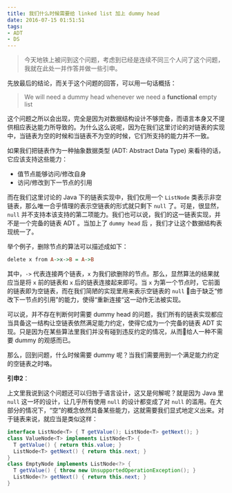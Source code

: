 ```yaml
---
title: 我们什么时候需要给 linked list 加上 dummy head
date: 2016-07-15 01:51:51
tags:
- ADT
- DS
---
```


> 今天地铁上被问到这个问题，考虑到已经是连续不同三个人问了这个问题，我就在此处一并作答并做一些引申。

先放最后的结论，而关于这个问题的回答，可以用一句话概括：

> We will need a dummy head whenever we need a **functional** empty list

这个问题之所以会出现，完全是因为对数据结构设计不够完备，而语言本身又不提供相应表达能力所导致的。为什么这么说呢，因为在我们这里讨论的对链表的实现中，当链表为空的时候和当链表不为空的时候，它们所支持的能力并不一致。

<!-- more -->

如果我们把链表作为一种抽象数据类型 (ADT: Abstract Data Type) 来看待的话，它应该支持这些能力：

- 值节点能够访问/修改自身
- 访问/修改到下一节点的引用

而在我们这里讨论的  Java 下的链表实现中，我们仅用一个 `ListNode` 类表示非空链表，那么唯一合乎情理的表示空链表的形式就只剩下 `null` 了。可是，很显然，`null` 并不支持本该支持的第二项能力。我们也可以说，我们的这一链表实现，并不是一个完备的链表 ADT 。当加上了 `dummy head` 后 ，我们才让这个数据结构表现统一了。

举个例子，删除节点的算法可以描述成如下：

```haskell
delete x from A->x->B = A->B
```

其中，`->` 代表连接两个链表，`x` 为我们欲删除的节点。那么，显然算法的结果就应当是将 `x` 前的链表和 `x` 后的链表连接起来即可。当 `x` 为第一个节点时，它前面的链表即为空链表，而在我们简陋的实现里用来表示空链表的 `null` 由于缺乏“修改下一节点的引用”的能力，使得“重新连接“这一动作无法被实现。

可以说，并不存在判断何时需要 dummy head 的问题，我们所有的链表实现都应当具备这一结构让空链表依然满足能力约定，使得它成为一个完备的链表 ADT 实现。只是因为在某些算法里我们并没有碰到违反约定的情况，从而给人一种不需要 dummy 的观感而已。

那么，回到问题，什么时候需要 dummy 呢？当我们需要用到一个满足能力约定的空链表之时咯。

**引申2**：

上文里我说到这个问题还可以归咎于语言设计，这又是何解呢？就是因为 Java 里 `null` 这一坏的设计，让几乎所有使用 `null` 的设计都变成了对 `null` 的滥用。在大部分的情况下，“空”的概念依然具备某些能力，这就需要我们显式地定义出来。对于链表来说，就应当是类似这样：

```java
interface ListNode<T> { T getValue(); ListNode<T> getNext(); }
class ValueNode<T> implements ListNode<T> {
  T getValue() { return this.value; }
  ListNode<T> getNext() { return this.next; }
}
class EmptyNode implements ListNode<?> {
  T getValue() { throw new UnsupportedOperationException(); }
  ListNode<?> getNext() { return this.next; }
}
```

